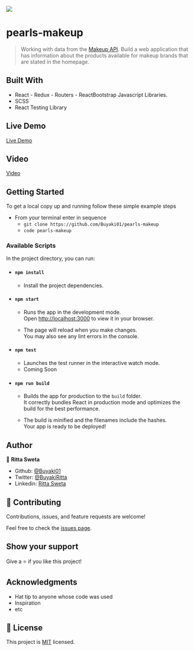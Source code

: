 ![](https://img.shields.io/badge/Microverse-blueviolet)

# pearls-makeup

> Working with data from the [Makeup API](http://makeup-api.herokuapp.com/api/v1/products.json). Build a web application that has information about the products available for makeup brands that are stated in the homepage.

## Built With

- React - Redux - Routers - ReactBootstrap Javascript Libraries.
- SCSS
- React Testing Library

## Live Demo
[Live Demo](https://elastic-bell-b8bcdf.netlify.app/)

## Video
[Video](https://www.loom.com/share/c1ef40684c9948dc979c501472594094)

## Getting Started

To get a local copy up and running follow these simple example steps

- From your terminal enter in sequence 
  - `git clone https://github.com/Buyaki01/pearls-makeup`
  - `code pearls-makeup`

### Available Scripts

In the project directory, you can run:

- #### `npm install`

  - Install the project dependencies.

- #### `npm start`

  - Runs the app in the development mode.\
Open [http://localhost:3000](http://localhost:3000) to view it in your browser.

  - The page will reload when you make changes.\
You may also see any lint errors in the console.

- #### `npm test`

  - Launches the test runner in the interactive watch mode. 
  - Coming Soon

- #### `npm run build`

  - Builds the app for production to the `build` folder.\
It correctly bundles React in production mode and optimizes the build for the best performance.

  - The build is minified and the filenames include the hashes.\
Your app is ready to be deployed!

## Author

👤 **Ritta Sweta**

- Github: [@Buyaki01](https://github.com/Buyaki01)
- Twitter: [@BuyakiRitta](https://twitter.com/BuyakiRitta)
- Linkedin: [Ritta Sweta](https://www.linkedin.com/in/ritta-sweta/)

## 🤝 Contributing

Contributions, issues, and feature requests are welcome!

Feel free to check the [issues page](https://github.com/Buyaki01/pearls-makeup/issues).

## Show your support

Give a ⭐️ if you like this project!

## Acknowledgments

- Hat tip to anyone whose code was used
- Inspiration
- etc

## 📝 License

This project is [MIT](./MIT.md) licensed.
